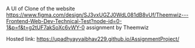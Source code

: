A UI of Clone of the website https://www.figma.com/design/SJ3vxUGZJ0WdL081dB8vUf/Theemwiz---Frontend-Web-Dev-Technical-Test?node-id=0-1&p=f&t=g2tUF7akSoXc6vWY-0
assignment by Theemwiz


Hosted link: https://upadhyayvaibhav229.github.io/AssignmentProject/
